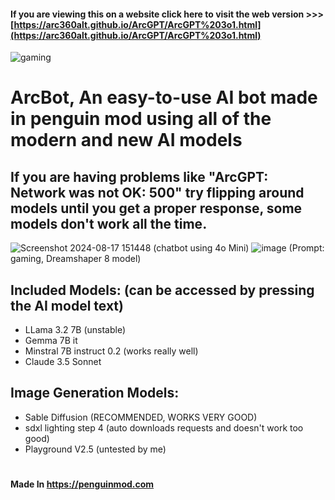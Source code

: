 #### If you are viewing this on a website click here to visit the web version >>> [https://arc360alt.github.io/ArcGPT/ArcGPT%203o1.html](https://arc360alt.github.io/ArcGPT/ArcGPT%203o1.html)
![gaming](https://github.com/user-attachments/assets/9d3fcb69-5b34-43cb-a32a-6432d1d58872)
# ArcBot, An easy-to-use AI bot made in penguin mod using all of the modern and new AI models 
## If you are having problems like "ArcGPT: Network was not OK: 500" try flipping around models until you get a proper response, some models don't work all the time.
![Screenshot 2024-08-17 151448](https://github.com/user-attachments/assets/c3cbf1f9-a4f2-4555-8072-7af28fea1031) (chatbot using 4o Mini)
![image](https://github.com/user-attachments/assets/a06f2379-22c2-410c-8435-b3bfe144e9b9) (Prompt: gaming, Dreamshaper 8 model)

## Included Models: (can be accessed by pressing the AI model text)
- LLama 3.2 7B (unstable)
- Gemma 7B it
- Minstral 7B instruct 0.2 (works really well)
- Claude 3.5 Sonnet

## Image Generation Models:
- Sable Diffusion (RECOMMENDED, WORKS VERY GOOD)
- sdxl lighting step 4 (auto downloads requests and doesn't work too good)
- Playground V2.5 (untested by me)
#
#### **Made In** https://penguinmod.com
